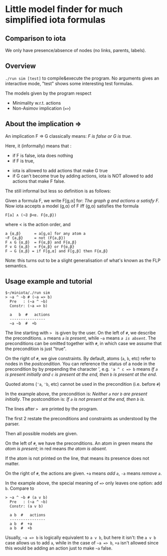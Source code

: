 # Little model finder for much simplified iota formulas

## Comparison to iota

We only have presence/absence of nodes (no links, parents, labels).

## Overview

`./run sim [test]` to compile&execute the program.
No arguments gives an interactive mode, "test" shows some interesting
test formulas.

The models given by the program respect
  * Minimality w.r.t. actions
* Non-Asimov implication (`=>`)


## About the implication =>

An implication F ⇒ G classically means: _F is false or G is true_. 

Here, it (informally) means that :

* if F is false, iota does nothing
* if F is true, 
- iota is allowed to add actions that make G true
- if G can't become true by adding actions, iota is NOT allowed to add actions
  that make F false.

The still informal but less so definition is as follows:

Given a formula F, we write F[g,α] for: _The graph g and actions α satisfy F._
Now iota accepts a model (g,α) of F iff (g,α) satisfies the formula

    F[a] ∧ (¬∃ β<α. F{α,β})

  where < is the action order, and

    a {α,β}      = a[g,α] for any atom a
    ~F {a,β}     = not (F{a,β})
    F ∧ G {α,β}  = F{α,β} and F{α,β}
    F ∨ G {α,β}  = F{α,β} or F{α,β}
    F ⇒ G {α,β} = if F[g,α] and F[g,β] then F{α,β}

Note: this turns out to be a slight generalisation of what's known as
the FLP semantics.


## Usage example and tutorial

    $~/miniota/./run sim
    > ~a ^ ~b # (~a => b)
      Pre   : (~a ^ ~b)
      Constr: (~a => b)

      a   b  #   actions
      ----------------
      ~a ~b  #  +b

The line starting with `> ` is given by the user. On the left of `#`, we describe the
preconditions.  `a` means _`a` is present_, while `~a` means _`a is absent`_. The
preconditions can be omitted together with `#`, in which case we assume that the
precondition is just "true".

On the right of `#`, we give constraints. By default, atoms (`a`, `b`, etc) refer to
nodes in the *postcondition*. You can reference the status of a node in the
precondition by by prepending the character ', e.g. `'a ^ c => b` means _If `a`
is present initially and `c` is present at the end, then `b` is present at the
end_.

Quoted atoms (`'a`, `'b`, etc) cannot be used in the precondition (i.e. before `#`)

In the example above, the precondition is: _Neither `a` nor `b` are present
initially_. The postcondition is: _If `a` is not present at the end, then `b` is._

The lines after `> ` are printed by the program. 

The first 2 restate the preconditions and constraints as understood by the
parser.

Then all possible models are given. 

On the left of `#`, we have the preconditions. An
atom in green means _the atom is present_; in red means _the atom is absent_.

If the atom is not printed on the line, that means its presence does not
matter.

On the right of `#`, the actions are given. `+a` means _add `a`_, `-a` means _remove
`a`_.

In the example above, the special meaning of `=>` only leaves one option: add `b`.
Compare to

    > ~a ^ ~b # (a v b)
      Pre   : (~a ^ ~b)
      Constr: (a v b)

      a b  #   actions
      ----------------
      a b  #  +a
      a b  #  +b

Usually, `~a => b` is logically equivalent to `a v b`, but here it isn't: the
`a v b` case allows us to add `a`, while in the case of `~a => b`, `+a` isn't
allowed since this would be adding an action just to make `~a` false.
